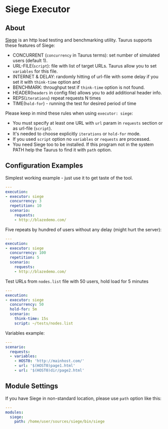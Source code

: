 # Siege Executor 

## About
[Siege](https://www.joedog.org/siege-home/) is an http load testing and benchmarking utility. Taurus supports these features of Siege:

 - CONCURRENT (`concurrency` in Taurus terms): set number of simulated users (default 1).
 - URL-FILE(`script`): file with list of target URLs. Taurus allow you to set `variables` for this file. 
 - INTERNET & DELAY: randomly hitting of url-file with some delay if you set it with `think-time` option and
 - BENCHMARK: throughput test if `think-time` option is not found.
 - HEADER(`headers` in config file) allows you to add additional header info.
 - REPS(`iterations`) repeat requests N times
 - TIME(`hold-for`) - running the test for desired period of time

Please keep in mind these rules when using `executor: siege`:
 - You must specify at least one URL with `url` param in `requests` section or as url-file (`script`).
 - It's needed to choose explicitly `iterations` or `hold-for` mode.
 - If you used `script` option no `variables` or `requests` are processed.
 - You need Siege too to be installed. If this program not in the system PATH help the Taurus to find it with `path` option.
 
## Configuration Examples
Simplest working example - just use it to get taste of the tool.
```yaml
---
execution:
- executor: siege
  concurrency: 3 
  repetition: 10
  scenario:
    requests:
    - http://blazedemo.com/
```

Five repeats by hundred of users without any delay (might hurt the server):
```yaml
---
execution:
- executor: siege
  concurrency: 100
  repetition: 5
  scenario:
    requests:
    - http://blazedemo.com/
```

Test URLs from `nodes.list` file with 50 users, hold load for 5 minutes
```yaml
---
execution:
- executor: siege
  concurrency: 50
  hold-for: 5m
  scenario:
    think-time: 15s
    script: ~/tests/nodes.list
```

Variables example:
```yaml
---
scenario:
  requests:
  - variables:
    - HOST0: 'http://mainhost.com/'
    - url: '$(HOST0)page1.html'
    - url: '$(HOST0)dir/page2.html'
```


## Module Settings

If you have Siege in non-standard location, please use `path` option like this:

```yaml
---
modules:
  siege:
    path: /home/user/sources/siege/bin/siege
```